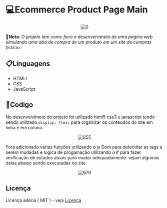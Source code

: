 # 💻Ecommerce Product Page Main
<div align="center">

![0](https://github.com/matheus369k/ecommerce-product-page-main/assets/47065962/75091777-7d6d-4c0c-9c5a-61366ec88730)</div>

__📄Nota__: *O projeto tem como foco o desenvolvimeto de uma pagina web simulando uma aba de compra de um produto em um site de compras ficticio.*

## 📋Linguagens
- HTMLt
- CSS
- JavaScript

## 🧰Codigo
No desenvolvimeto do projeto foi utilizado html5 css3 e javascript tendo sendo utilizado ```display: flex;``` para organizar os conteudos do site em linha e em coluna.
<div align="center">

![855](https://github.com/matheus369k/ecommerce-product-page-main/assets/47065962/4047fd55-b7b1-4538-b60f-772de32977ce)</div>
Fora adicionado varias funções utilizando o js Dom para detectitar as tags a serem mudadas e logica de progamação utilizando o if para fazer verificação de estados atuais para mudar adequadamente. vejam algumas delas abaixo sendo executadas no site.
<div align="center">

![979](https://github.com/matheus369k/ecommerce-product-page-main/assets/47065962/d0bb60ba-41df-4318-b336-53b833f509c3)</div>

## Licença
Licença aderia ( MIT ) - veja [Licença](/Licence)
